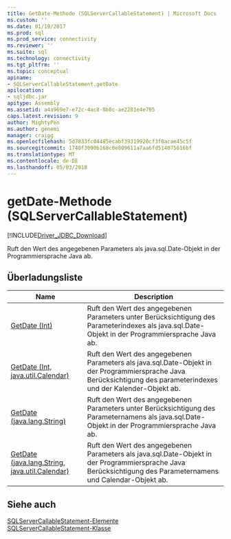 ```yaml
---
title: GetDate-Methode (SQLServerCallableStatement) | Microsoft Docs
ms.custom: ''
ms.date: 01/19/2017
ms.prod: sql
ms.prod_service: connectivity
ms.reviewer: ''
ms.suite: sql
ms.technology: connectivity
ms.tgt_pltfrm: ''
ms.topic: conceptual
apiname:
- SQLServerCallableStatement.getDate
apilocation:
- sqljdbc.jar
apitype: Assembly
ms.assetid: a4a969e7-e72c-4ac8-8b8c-ae2281e4e705
caps.latest.revision: 9
author: MightyPen
ms.author: genemi
manager: craigg
ms.openlocfilehash: 5d7833fc04485ecabf39319920cf3f0acae45c5f
ms.sourcegitcommit: 1740f3090b168c0e809611a7aa6fd514075616bf
ms.translationtype: MT
ms.contentlocale: de-DE
ms.lasthandoff: 05/03/2018
---
```

# <a name="getdate-method-sqlservercallablestatement"></a>getDate-Methode (SQLServerCallableStatement)
[!INCLUDE[Driver_JDBC_Download](../../../includes/driver_jdbc_download.md)]

  Ruft den Wert des angegebenen Parameters als java.sql.Date-Objekt in der Programmiersprache Java ab.  
  
## <a name="overload-list"></a>Überladungsliste  
  
|Name|Description|  
|----------|-----------------|  
|[GetDate (Int)](../../../connect/jdbc/reference/getdate-method-int.md)|Ruft den Wert des angegebenen Parameters unter Berücksichtigung des Parameterindexes als java.sql.Date-Objekt in der Programmiersprache Java ab.|  
|[GetDate (Int, java.util.Calendar)](../../../connect/jdbc/reference/getdate-method-int-java-util-calendar.md)|Ruft den Wert des angegebenen Parameters als java.sql.Date-Objekt in der Programmiersprache Java Berücksichtigung des parameterindexes und der Kalender-Objekt ab.|  
|[GetDate (java.lang.String)](../../../connect/jdbc/reference/getdate-method-java-lang-string.md)|Ruft den Wert des angegebenen Parameters unter Berücksichtigung des Parameternamens als java.sql.Date-Objekt in der Programmiersprache Java ab.|  
|[GetDate (java.lang.String, java.util.Calendar)](../../../connect/jdbc/reference/getdate-method-java-lang-string-java-util-calendar.md)|Ruft den Wert des angegebenen Parameters als java.sql.Date-Objekt in der Programmiersprache Java Berücksichtigung des Parameternamens und Calendar-Objekt ab.|  
  
## <a name="see-also"></a>Siehe auch  
 [SQLServerCallableStatement-Elemente](../../../connect/jdbc/reference/sqlservercallablestatement-members.md)   
 [SQLServerCallableStatement-Klasse](../../../connect/jdbc/reference/sqlservercallablestatement-class.md)  
  
  
